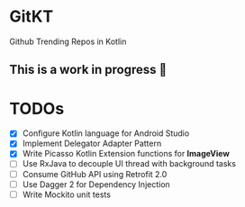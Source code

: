 # GitKT
Github Trending Repos in Kotlin

## **This is a work in progress** :construction_worker:


# TODOs
- [x] Configure Kotlin language for Android Studio
- [x] Implement Delegator Adapter Pattern
- [X] Write Picasso Kotlin Extension functions for __ImageView__
- [ ] Use RxJava to decouple UI thread with background tasks
- [ ] Consume GitHub API using Retrofit 2.0 
- [ ] Use Dagger 2 for Dependency Injection
- [ ] Write Mockito unit tests

